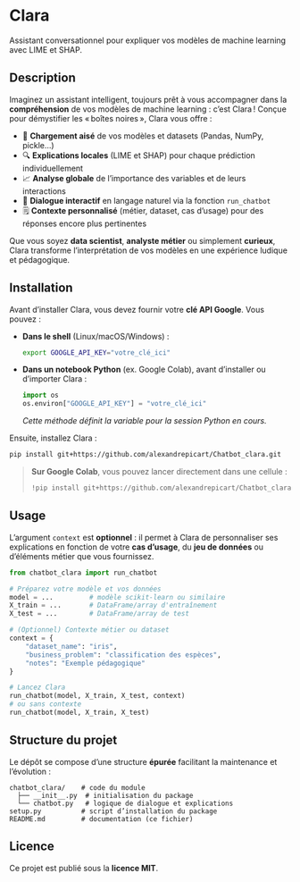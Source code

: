 # Clara

Assistant conversationnel pour expliquer vos modèles de machine learning avec LIME et SHAP.

## Description

Imaginez un assistant intelligent, toujours prêt à vous accompagner dans la **compréhension** de vos modèles de machine learning : c’est Clara ! Conçue pour démystifier les « boîtes noires », Clara vous offre :

- 🚀 **Chargement aisé** de vos modèles et datasets (Pandas, NumPy, pickle…)
- 🔍 **Explications locales** (LIME et SHAP) pour chaque prédiction individuellement
- 📈 **Analyse globale** de l’importance des variables et de leurs interactions
- 💬 **Dialogue interactif** en langage naturel via la fonction `run_chatbot`
- 🗒️ **Contexte personnalisé** (métier, dataset, cas d’usage) pour des réponses encore plus pertinentes

Que vous soyez **data scientist**, **analyste métier** ou simplement **curieux**, Clara transforme l’interprétation de vos modèles en une expérience ludique et pédagogique.

## Installation

Avant d’installer Clara, vous devez fournir votre **clé API Google**. Vous pouvez :

- **Dans le shell** (Linux/macOS/Windows) :

  ```bash
  export GOOGLE_API_KEY="votre_clé_ici"
  ```

- **Dans un notebook Python** (ex. Google Colab), avant d’installer ou d’importer Clara :

  ```python
  import os
  os.environ["GOOGLE_API_KEY"] = "votre_clé_ici"
  ```

  *Cette méthode définit la variable pour la session Python en cours.*

Ensuite, installez Clara :

```bash
pip install git+https://github.com/alexandrepicart/Chatbot_clara.git
```

> **Sur Google Colab**, vous pouvez lancer directement dans une cellule :
>
> ```bash
> !pip install git+https://github.com/alexandrepicart/Chatbot_clara.git
> ```

## Usage

L’argument `context` est **optionnel** : il permet à Clara de personnaliser ses explications en fonction de votre **cas d’usage**, du **jeu de données** ou d’éléments métier que vous fournissez.

```python
from chatbot_clara import run_chatbot

# Préparez votre modèle et vos données
model = ...         # modèle scikit-learn ou similaire
X_train = ...       # DataFrame/array d'entraînement
X_test = ...        # DataFrame/array de test

# (Optionnel) Contexte métier ou dataset
context = {
    "dataset_name": "iris",
    "business_problem": "classification des espèces",
    "notes": "Exemple pédagogique"
}

# Lancez Clara
run_chatbot(model, X_train, X_test, context)
# ou sans contexte
run_chatbot(model, X_train, X_test)
```

## Structure du projet

Le dépôt se compose d’une structure **épurée** facilitant la maintenance et l’évolution :

```
chatbot_clara/    # code du module
  ├── __init__.py  # initialisation du package
  └── chatbot.py   # logique de dialogue et explications
setup.py          # script d’installation du package
README.md         # documentation (ce fichier)
```

## Licence

Ce projet est publié sous la **licence MIT**.

